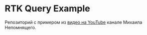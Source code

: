 # RTK Query Example

Репозиторий с примером из [видео на YouTube](https://youtu.be/uSwe-5dPrV8) канале Михаила Непомнящего.